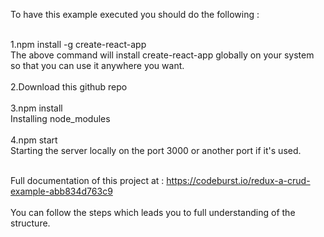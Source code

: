 To have this example executed you should do the following :<br><br>

1.npm install -g create-react-app <br>
  The above command will install create-react-app globally on your system so that you can use it anywhere you want.<br><br>
2.Download this github repo<br><br>
3.npm install<br>
  Installing node_modules<br><br>
4.npm start<br>
  Starting the server locally on the port 3000 or another port if it's used.<br><br>

Full documentation of this project at : https://codeburst.io/redux-a-crud-example-abb834d763c9<br><br>
You can follow the steps which leads you to full understanding of the structure.

